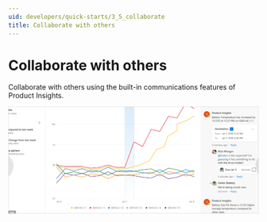 ```yaml
---
uid: developers/quick-starts/3_5_collaborate
title: Collaborate with others
---
```

# Collaborate with others

Collaborate with others using the built-in communications features of Product Insights.

![Collaborate with others](collab.png)

